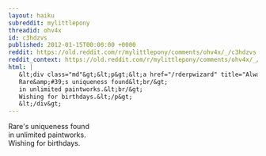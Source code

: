 ```yaml
---
layout: haiku
subreddit: mylittlepony
threadid: ohv4x
id: c3hdzvs
published: 2012-01-15T00:00:00 +0000
reddit: https://old.reddit.com/r/mylittlepony/comments/ohv4x/_/c3hdzvs
reddit_context: https://old.reddit.com/r/mylittlepony/comments/ohv4x/_/c3hdzvs?context=3
html: |
   &lt;div class="md"&gt;&lt;p&gt;&lt;a href="/rderpwizard" title="Always Relevant / Decades Of Lonely Muffins / Paper Bag Princess"&gt;&lt;/a&gt;
   Rare&amp;#39;s uniqueness found&lt;br/&gt;
   in unlimited paintworks.&lt;br/&gt;
   Wishing for birthdays.&lt;/p&gt;
   &lt;/div&gt;
---
```


[](/rderpwizard "Always Relevant / Decades Of Lonely Muffins / Paper Bag Princess")
Rare's uniqueness found  
in unlimited paintworks.  
Wishing for birthdays.